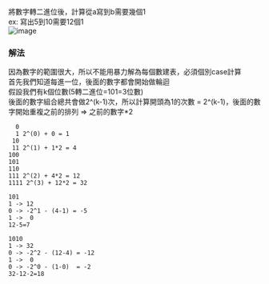 將數字轉二進位後，計算從a寫到b需要幾個1  
ex: 寫出5到10需要12個1  
![image](https://user-images.githubusercontent.com/66452317/158021750-2820ff16-58f8-42e7-bced-f925dad44f77.png)

### 解法
因為數字的範圍很大，所以不能用暴力解為每個數建表，必須個別case計算  
首先我們知道每進一位，後面的數字都會開始做輪迴  
假設我們有k個位數(5轉二進位=101=3位數)   
後面的數字組合總共會做2^(k-1)次，所以計算開頭為1的次數 = 2^(k-1)，後面的數字開始重複之前的排列 => 之前的數字*2
```
  0
  1 2^(0) + 0 = 1
 10 
 11 2^(1) + 1*2 = 4
100
101  
110
111 2^(2) + 4*2 = 12
1111 2^(3) + 12*2 = 32
```
```
101
1 -> 12
0 -> -2^1 - (4-1) = -5
1 ->  0
12-5=7
```

```
1010
1 -> 32
0 -> -2^2 - (12-4) = -12
1 ->  0
0 -> -2^0 - (1-0)  = -2
32-12-2=18
```
